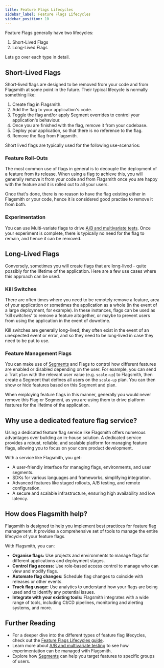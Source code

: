 ```yaml
---
title: Feature Flags Lifecycles
sidebar_label: Feature Flags Lifecycles
sidebar_position: 10
---
```


Feature Flags generally have two lifecycles:

1. Short-Lived Flags
2. Long-Lived Flags

Lets go over each type in detail.

## Short-Lived Flags

Short-lived flags are designed to be removed from your code and from Flagsmith at some point in the future. Their typical lifecycle is normally something like:

1. Create flag in Flagsmith.
2. Add the flag to your application's code.
3. Toggle the flag and/or apply Segment overrides to control your application's behaviour.
4. Once you are finished with the flag, remove it from your codebase.
5. Deploy your application, so that there is no reference to the flag.
6. Remove the flag from Flagsmith.

Short lived flags are typically used for the following use-scenarios:

### Feature Roll-Outs

The most common use of flags in general is to decouple the deployment of a feature from its release. When using a flag to achieve this, you will generally remove it from your code and from Flagsmith once you are happy with the feature and it is rolled out to all your users.

Once that's done, there is no reason to have the flag existing either in Flagsmith or your code, hence it is considered good practise to remove it from both.

### Experimentation

You can use Multi-variate flags to drive [A/B and multivariate tests](/experimentation/ab-testing). Once your experiment is complete, there is typically no need for the flag to remain, and hence it can be removed.

## Long-Lived Flags

Conversely, sometimes you will create flags that are long-lived - quite possibly for the lifetime of the application. Here are a few use cases where this approach can be used.

### Kill Switches

There are often times where you need to be remotely remove a feature, area of your application or sometimes the application as a whole (in the event of a large deployment, for example). In these instances, flags can be used as 'kill switches' to remove a feature altogether, or maybe to prevent users from using the application in the event of downtime.

Kill switches are generally long-lived; they often exist in the event of an unexpected event or error, and so they need to be long-lived in case they need to be put to use.

### Feature Management Flags

You can make use of [Segments](/flagsmith-concepts/segments) and Flags to control how different features are enabled or disabled depending on the user. For example, you can send a Trait `plan` with the relevant user value (e.g. `scale-up`) to Flagsmith, then create a Segment that defines all users on the `scale-up` plan. You can then show or hide features based on this Segment and plan.

When employing feature flags in this manner, generally you would never remove this Flag or Segment, as you are using them to drive platform features for the lifetime of the application.

## Why use a dedicated feature flag service?

Using a dedicated feature flag service like Flagsmith offers numerous advantages over building an in-house solution. A dedicated service provides a robust, reliable, and scalable platform for managing feature flags, allowing you to focus on your core product development.

With a service like Flagsmith, you get:
- A user-friendly interface for managing flags, environments, and user segments.
- SDKs for various languages and frameworks, simplifying integration.
- Advanced features like staged rollouts, A/B testing, and remote configuration.
- A secure and scalable infrastructure, ensuring high availability and low latency.

## How does Flagsmith help?

Flagsmith is designed to help you implement best practices for feature flag management. It provides a comprehensive set of tools to manage the entire lifecycle of your feature flags.

With Flagsmith, you can:

- **Organise flags:** Use projects and environments to manage flags for different applications and deployment stages.
- **Control flag access:** Use role-based access control to manage who can view and modify flags.
- **Automate flag changes:** Schedule flag changes to coincide with releases or other events.
- **Track flag usage:** Use analytics to understand how your flags are being used and to identify any potential issues.
- **Integrate with your existing tools:** Flagsmith integrates with a wide range of tools, including CI/CD pipelines, monitoring and alerting systems, and more.

## Further Reading

- For a deeper dive into the different types of feature flag lifecycles, check out the [Feature Flags Lifecycles guide](/best-practices/flag-lifecycle).
- Learn more about [A/B and multivariate testing](/experimentation/ab-testing) to see how experimentation can be managed with Flagsmith.
- Explore how [Segments](/flagsmith-concepts/segments) can help you target features to specific groups of users.
